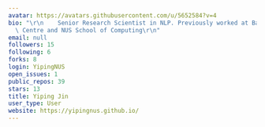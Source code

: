 ```yaml
---
avatar: https://avatars.githubusercontent.com/u/5652584?v=4
bio: "\r\n    Senior Research Scientist in NLP. Previously worked at Baidu-I2R Research\
  \ Centre and NUS School of Computing\r\n"
email: null
followers: 15
following: 6
forks: 8
login: YipingNUS
open_issues: 1
public_repos: 39
stars: 13
title: Yiping Jin
user_type: User
website: https://yipingnus.github.io/
---
```

